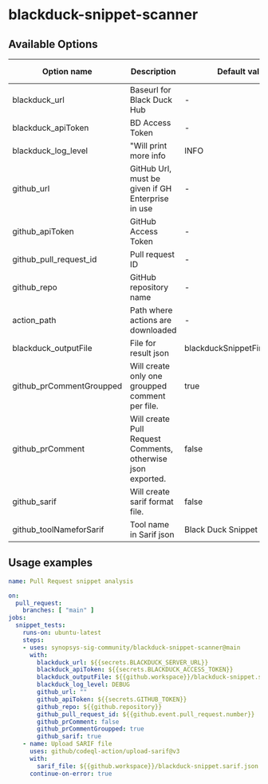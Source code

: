 # blackduck-snippet-scanner

## Available Options
| Option name | Description | Default value | Environment variable | Required |
|-------------|-------------|---------------|----------|----------|
| blackduck_url | Baseurl for Black Duck Hub | - | BD_URL | false |
| blackduck_apiToken | BD Access Token | - | BD_TOKEN | true |
| blackduck_log_level | "Will print more info | INFO | - | false |
| github_url | GitHub Url, must be given if GH Enterprise in use | - | GIT_URL | false |
| github_apiToken | GitHub Access Token | - | GIT_TOKEN | true |
| github_pull_request_id | Pull request ID | - | - | false |
| github_repo | GitHub repository name | - | - | true |
| action_path | Path where actions are downloaded | - | - | true |
| blackduck_outputFile | File for result json | blackduckSnippetFindings.json | - | false |
| github_prCommentGroupped | Will create only one groupped comment per file. | true | - | false |
| github_prComment | Will create Pull Request Comments, otherwise json exported. | false | - | false |
| github_sarif | Will create sarif format file. | false | - | false |
| github_toolNameforSarif | Tool name in Sarif json | Black Duck Snippet | - | false |

## Usage examples
```yaml
name: Pull Request snippet analysis

on:
  pull_request:
    branches: [ "main" ]
jobs:
  snippet_tests:
    runs-on: ubuntu-latest
    steps:
    - uses: synopsys-sig-community/blackduck-snippet-scanner@main
      with:
        blackduck_url: ${{secrets.BLACKDUCK_SERVER_URL}}
        blackduck_apiToken: ${{secrets.BLACKDUCK_ACCESS_TOKEN}}
        blackduck_outputFile: ${{github.workspace}}/blackduck-snippet.sarif.json
        blackduck_log_level: DEBUG
        github_url: ""
        github_apiToken: ${{secrets.GITHUB_TOKEN}}
        github_repo: ${{github.repository}}
        github_pull_request_id: ${{github.event.pull_request.number}}
        github_prComment: false
        github_prCommentGroupped: true
        github_sarif: true
    - name: Upload SARIF file
      uses: github/codeql-action/upload-sarif@v3
      with:
        sarif_file: ${{github.workspace}}/blackduck-snippet.sarif.json
      continue-on-error: true
```